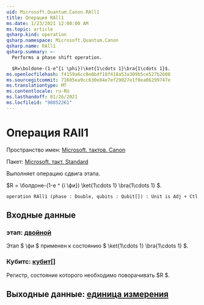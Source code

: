 ```yaml
---
uid: Microsoft.Quantum.Canon.RAll1
title: Операция RAll1
ms.date: 1/23/2021 12:00:00 AM
ms.topic: article
qsharp.kind: operation
qsharp.namespace: Microsoft.Quantum.Canon
qsharp.name: RAll1
qsharp.summary: >-
  Performs a phase shift operation.

  $R=\boldone-(1-e^{i \phi})\ket{1\cdots 1}\bra{1\cdots 1}$.
ms.openlocfilehash: f4159a6cc0e0b4f18f418a53a309b5ce527b2608
ms.sourcegitcommit: 71605ea9cc630e84e7ef29027e1f0ea06299747e
ms.translationtype: MT
ms.contentlocale: ru-RU
ms.lasthandoff: 01/26/2021
ms.locfileid: "98852261"
---
```

# <a name="rall1-operation"></a>Операция RAll1

Пространство имен: [Microsoft. тактов. Canon](xref:Microsoft.Quantum.Canon)

Пакет: [Microsoft. такт. Standard](https://nuget.org/packages/Microsoft.Quantum.Standard)


Выполняет операцию сдвига этапа.

$R = \болдоне-(1-e ^ {i \фи}) \ket{1\cdots 1} \bra{1\cdots 1} $.

```qsharp
operation RAll1 (phase : Double, qubits : Qubit[]) : Unit is Adj + Ctl
```


## <a name="input"></a>Входные данные

### <a name="phase--double"></a>этап: [двойной](xref:microsoft.quantum.lang-ref.double)

Этап $ \фи $ применен к состоянию $ \ket{1\cdots 1} \bra{1\cdots 1} $.


### <a name="qubits--qubit"></a>Кубитс: [кубит](xref:microsoft.quantum.lang-ref.qubit)[]

Регистр, состояние которого необходимо поворачивать $R $.



## <a name="output--unit"></a>Выходные данные: [единица измерения](xref:microsoft.quantum.lang-ref.unit)

